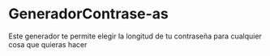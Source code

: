# GeneradorContrase-as
Este generador te permite elegir la longitud de tu contraseña para cualquier cosa que quieras hacer
